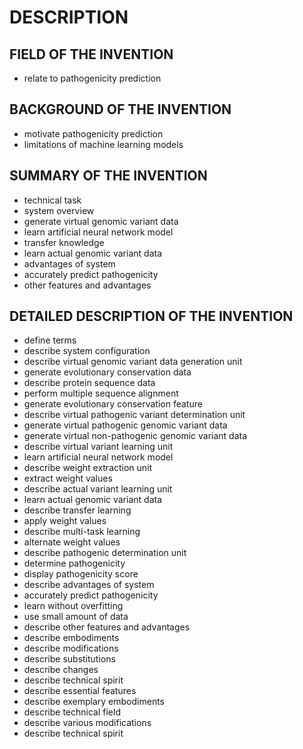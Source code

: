 # DESCRIPTION

## FIELD OF THE INVENTION

- relate to pathogenicity prediction

## BACKGROUND OF THE INVENTION

- motivate pathogenicity prediction
- limitations of machine learning models

## SUMMARY OF THE INVENTION

- technical task
- system overview
- generate virtual genomic variant data
- learn artificial neural network model
- transfer knowledge
- learn actual genomic variant data
- advantages of system
- accurately predict pathogenicity
- other features and advantages

## DETAILED DESCRIPTION OF THE INVENTION

- define terms
- describe system configuration
- describe virtual genomic variant data generation unit
- generate evolutionary conservation data
- describe protein sequence data
- perform multiple sequence alignment
- generate evolutionary conservation feature
- describe virtual pathogenic variant determination unit
- generate virtual pathogenic genomic variant data
- generate virtual non-pathogenic genomic variant data
- describe virtual variant learning unit
- learn artificial neural network model
- describe weight extraction unit
- extract weight values
- describe actual variant learning unit
- learn actual genomic variant data
- describe transfer learning
- apply weight values
- describe multi-task learning
- alternate weight values
- describe pathogenic determination unit
- determine pathogenicity
- display pathogenicity score
- describe advantages of system
- accurately predict pathogenicity
- learn without overfitting
- use small amount of data
- describe other features and advantages
- describe embodiments
- describe modifications
- describe substitutions
- describe changes
- describe technical spirit
- describe essential features
- describe exemplary embodiments
- describe technical field
- describe various modifications
- describe technical spirit

